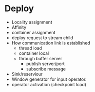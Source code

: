 # Deploy

- Locality assignment
- Affinity
- container assignment
- deploy request to stream child
- How communication link is established
  - thread load
  - container local
  - through buffer server
    - publish server/port
    - subscribe message
- Sink/reserviour
- Window generator for input operator.
- operator activation (checkpoint load)